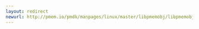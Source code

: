 ```yaml
---
layout: redirect
newurl: http://pmem.io/pmdk/manpages/linux/master/libpmemobj/libpmemobj.7.html
---
```

